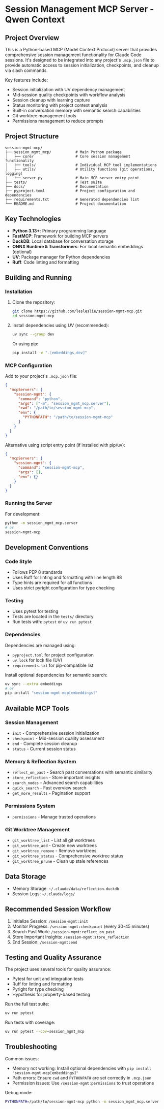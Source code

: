 # Session Management MCP Server - Qwen Context

## Project Overview

This is a Python-based MCP (Model Context Protocol) server that provides comprehensive session management functionality for Claude Code sessions. It's designed to be integrated into any project's `.mcp.json` file to provide automatic access to session initialization, checkpoints, and cleanup via slash commands.

Key features include:
- Session initialization with UV dependency management
- Mid-session quality checkpoints with workflow analysis
- Session cleanup with learning capture
- Status monitoring with project context analysis
- Built-in conversation memory with semantic search capabilities
- Git worktree management tools
- Permissions management to reduce prompts

## Project Structure

```
session-mgmt-mcp/
├── session_mgmt_mcp/           # Main Python package
│   ├── core/                   # Core session management functionality
│   ├── tools/                  # Individual MCP tool implementations
│   ├── utils/                  # Utility functions (git operations, logging)
│   └── server.py               # Main MCP server entry point
├── tests/                      # Test suite
├── docs/                       # Documentation
├── pyproject.toml              # Project configuration and dependencies
├── requirements.txt            # Generated dependencies list
└── README.md                   # Project documentation
```

## Key Technologies

- **Python 3.13+**: Primary programming language
- **FastMCP**: Framework for building MCP servers
- **DuckDB**: Local database for conversation storage
- **ONNX Runtime & Transformers**: For local semantic embeddings (optional)
- **UV**: Package manager for Python dependencies
- **Ruff**: Code linting and formatting

## Building and Running

### Installation

1. Clone the repository:
   ```bash
   git clone https://github.com/lesleslie/session-mgmt-mcp.git
   cd session-mgmt-mcp
   ```

2. Install dependencies using UV (recommended):
   ```bash
   uv sync --group dev
   ```
   
   Or using pip:
   ```bash
   pip install -e ".[embeddings,dev]"
   ```

### MCP Configuration

Add to your project's `.mcp.json` file:

```json
{
  "mcpServers": {
    "session-mgmt": {
      "command": "python",
      "args": ["-m", "session_mgmt_mcp.server"],
      "cwd": "/path/to/session-mgmt-mcp",
      "env": {
        "PYTHONPATH": "/path/to/session-mgmt-mcp"
      }
    }
  }
}
```

Alternative using script entry point (if installed with pip/uv):
```json
{
  "mcpServers": {
    "session-mgmt": {
      "command": "session-mgmt-mcp",
      "args": [],
      "env": {}
    }
  }
}
```

### Running the Server

For development:
```bash
python -m session_mgmt_mcp.server
# or
session-mgmt-mcp
```

## Development Conventions

### Code Style

- Follows PEP 8 standards
- Uses Ruff for linting and formatting with line length 88
- Type hints are required for all functions
- Uses strict pyright configuration for type checking

### Testing

- Uses pytest for testing
- Tests are located in the `tests/` directory
- Run tests with: `pytest` or `uv run pytest`

### Dependencies

Dependencies are managed using:
- `pyproject.toml` for project configuration
- `uv.lock` for lock file (UV)
- `requirements.txt` for pip-compatible list

Install optional dependencies for semantic search:
```bash
uv sync --extra embeddings
# or
pip install "session-mgmt-mcp[embeddings]"
```

## Available MCP Tools

### Session Management
- `init` - Comprehensive session initialization
- `checkpoint` - Mid-session quality assessment
- `end` - Complete session cleanup
- `status` - Current session status

### Memory & Reflection System
- `reflect_on_past` - Search past conversations with semantic similarity
- `store_reflection` - Store important insights
- `search_nodes` - Advanced search capabilities
- `quick_search` - Fast overview search
- `get_more_results` - Pagination support

### Permissions System
- `permissions` - Manage trusted operations

### Git Worktree Management
- `git_worktree_list` - List all git worktrees
- `git_worktree_add` - Create new worktrees
- `git_worktree_remove` - Remove worktrees
- `git_worktree_status` - Comprehensive worktree status
- `git_worktree_prune` - Clean up stale references

## Data Storage

- Memory Storage: `~/.claude/data/reflection.duckdb`
- Session Logs: `~/.claude/logs/`

## Recommended Session Workflow

1. Initialize Session: `/session-mgmt:init`
2. Monitor Progress: `/session-mgmt:checkpoint` (every 30-45 minutes)
3. Search Past Work: `/session-mgmt:reflect_on_past`
4. Store Important Insights: `/session-mgmt:store_reflection`
5. End Session: `/session-mgmt:end`

## Testing and Quality Assurance

The project uses several tools for quality assurance:
- Pytest for unit and integration tests
- Ruff for linting and formatting
- Pyright for type checking
- Hypothesis for property-based testing

Run the full test suite:
```bash
uv run pytest
```

Run tests with coverage:
```bash
uv run pytest --cov=session_mgmt_mcp
```

## Troubleshooting

Common issues:
- Memory not working: Install optional dependencies with `pip install "session-mgmt-mcp[embeddings]"`
- Path errors: Ensure `cwd` and `PYTHONPATH` are set correctly in `.mcp.json`
- Permission issues: Use `/session-mgmt:permissions` to trust operations

Debug mode:
```bash
PYTHONPATH=/path/to/session-mgmt-mcp python -m session_mgmt_mcp.server --debug
```